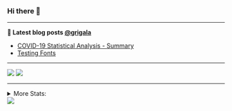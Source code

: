 ### Hi there 👋

<!--
**grigala/grigala** is a ✨ _special_ ✨ repository because its `README.md` (this file) appears on your GitHub profile.

Here are some ideas to get you started:

- 🔭 I’m currently working on ...
- 🌱 I’m currently learning ...
- 👯 I’m looking to collaborate on ...
- 🤔 I’m looking for help with ...
- 💬 Ask me about ...
- 📫 How to reach me: ...
- 😄 Pronouns: ...
- ⚡ Fun fact: ...
-->

---

**📕 Latest blog posts [@grigala](https://grigala.github.io/blog/)**
<!-- BLOG-POST-LIST:START -->
- [COVID-19 Statistical Analysis - Summary](https://grigala.github.io/posts/2020/03/covid-19/)
- [Testing Fonts](https://grigala.github.io/posts/2019/12/testing-fonts/)
<!-- BLOG-POST-LIST:END -->

 ---
 
![](https://grigala-stats.vercel.app/api?username=grigala&count_private=true&show_icons=true&line_height=21&title_color=009930&icon_color=009930) ![](https://grigala-stats.vercel.app/api/top-langs/?username=grigala&layout=compact&title_color=009930)

<!-- images are not the same line
<p align = "center">
    <img src="https://github-readme-stats.vercel.app/api?username=grigala&count_private=true&show_icons=true&theme=dark&line_height=33" width="48%">
    <img src="https://github-readme-stats.vercel.app/api/top-langs/?username=grigala&layout=compact&theme=dark" width="48%">
</p> -->

---
<details>
<summary> More Stats: </summary>
  
<!--START_SECTION:waka-->
![Lines of code](https://img.shields.io/badge/From%20Hello%20World%20I've%20written-6.1%20million%20Lines%20of%20code-blue)

📊 **This week I spent my time on** 

```text
⌚︎ Timezone: Europe/Zurich

💬 Languages: 
Java                     2 hrs 12 mins       ██████░░░░░░░░░░░░░░░░░░░   23.77% 
Python                   1 hr 47 mins        ████░░░░░░░░░░░░░░░░░░░░░   19.32% 
Markdown                 1 hr 30 mins        ████░░░░░░░░░░░░░░░░░░░░░   16.32% 
TypeScript               50 mins             ██░░░░░░░░░░░░░░░░░░░░░░░   9.1% 
YAML                     36 mins             █░░░░░░░░░░░░░░░░░░░░░░░░   6.59%

🔥 Editors: 
IntelliJ                 4 hrs 20 mins       ███████████░░░░░░░░░░░░░░   46.74% 
VS Code                  2 hrs 45 mins       ███████░░░░░░░░░░░░░░░░░░   29.64% 
PyCharm                  1 hr 23 mins        ███░░░░░░░░░░░░░░░░░░░░░░   14.94% 
WebStorm                 31 mins             █░░░░░░░░░░░░░░░░░░░░░░░░   5.71% 
Android Studio           16 mins             ░░░░░░░░░░░░░░░░░░░░░░░░░   2.96%

💻 Operating Systems: 
Windows                  8 hrs 28 mins       ██████████████████████░░░   91.3% 
Linux                    48 mins             ██░░░░░░░░░░░░░░░░░░░░░░░   8.7%

```

**I mostly code in C++** 

```text
C++                      2 repos             ██░░░░░░░░░░░░░░░░░░░░░░░   9.09% 
Python                   2 repos             ██░░░░░░░░░░░░░░░░░░░░░░░   9.09% 
Java                     2 repos             ██░░░░░░░░░░░░░░░░░░░░░░░   9.09% 
Scala                    2 repos             ██░░░░░░░░░░░░░░░░░░░░░░░   9.09% 
TeX                      2 repos             ██░░░░░░░░░░░░░░░░░░░░░░░   9.09%

```



<!--END_SECTION:waka-->

![My Code::Stats history graph](https://codestats-readme.wegfan.cn/history-graph/grigala)
---
</details>

<img src="https://komarev.com/ghpvc/?username=grigala&color=009930"/>

<!-- an additional pinned repositiroes -->
<!-- ![ReadMe Card](https://grigala-stats.vercel.app/api/pin/?username=grigala&repo=3DMMDepthFitting&title_color=008800) -->

